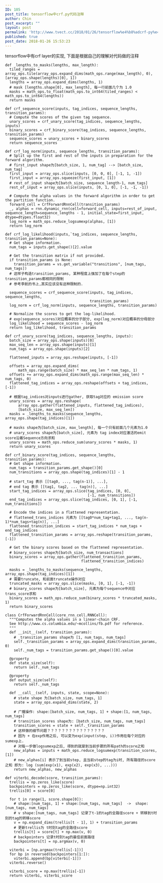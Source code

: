 ```yaml
---
ID: 105
post_title: tensorflow中crf.py代码注释
author: Chin
post_excerpt: ""
layout: post
permalink: 'http://www.tvect.cc/2018/01/26/tensorflow%e4%b8%adcrf-py%e4%bb%a3%e7%a0%81%e6%b3%a8%e9%87%8a/'
published: true
post_date: 2018-01-26 15:53:23
---
```

tensorflow中有crf layer的实现, 下面是根据自己的理解对代码做的注释

<pre class="line-numbers prism-highlight" data-start="1"><code class="language-python">def _lengths_to_masks(lengths, max_length):
  tiled_ranges = array_ops.tile(array_ops.expand_dims(math_ops.range(max_length), 0), [array_ops.shape(lengths)[0], 1])
  lengths = array_ops.expand_dims(lengths, 1)
  # mask [lengths.shape[0], max_length], 每一行前面几个为 1.0
  masks = math_ops.to_float(math_ops.to_int64(tiled_ranges) &lt; math_ops.to_int64(lengths))
  return masks

def crf_sequence_score(inputs, tag_indices, sequence_lengths, transition_params):
  # Compute the scores of the given tag sequence.
  unary_scores = crf_unary_score(tag_indices, sequence_lengths, inputs)
  binary_scores = crf_binary_score(tag_indices, sequence_lengths, transition_params)
  sequence_scores = unary_scores + binary_scores
  return sequence_scores

def crf_log_norm(inputs, sequence_lengths, transition_params):
  # Split up the first and rest of the inputs in preparation for the forward algorithm.
  # first_input shape为[batch_size, 1, num_tag] --&gt; [batch_size, num_tag]
  first_input = array_ops.slice(inputs, [0, 0, 0], [-1, 1, -1])
  first_input = array_ops.squeeze(first_input, [1])
  # rest_of_input shape为[batch_size, sequence_length-1, num_tags]
  rest_of_input = array_ops.slice(inputs, [0, 1, 0], [-1, -1, -1])

  # Compute the alpha values in the forward algorithm in order to get the partition function.
  forward_cell = CrfForwardRnnCell(transition_params)
  _, alphas = rnn.dynamic_rnn(cell=forward_cell, inputs=rest_of_input, sequence_length=sequence_lengths - 1, initial_state=first_input, dtype=dtypes.float32)
  log_norm = math_ops.reduce_logsumexp(alphas, [1])
  return log_norm

def crf_log_likelihood(inputs,`tag_indices, sequence_lengths, transition_params=None):
  # Get shape information.
  num_tags = inputs.get_shape()[2].value

  # Get the transition matrix if not provided.
  if transition_params is None:
    transition_params = vs.get_variable("transitions", [num_tags, num_tags])
  # 这样子构造transition_params, 某种程度上强加了在每个step的transition_params都相同的限制
  # 参考李航的书上,其实应该没有这种限制的.

  sequence_scores = crf_sequence_score(inputs, tag_indices, sequence_lengths,
                                       transition_params)
  log_norm = crf_log_norm(inputs, sequence_lengths, transition_params)

  # Normalize the scores to get the log-likelihood.
  # exp(sequence_scores)对应概率的分子部分, exp(log_norm)对应概率的分母部分
  log_likelihood = sequence_scores - log_norm
  return log_likelihood, transition_params

def crf_unary_score(tag_indices, sequence_lengths, inputs):
  batch_size = array_ops.shape(inputs)[0]
  max_seq_len = array_ops.shape(inputs)[1]
  num_tags = array_ops.shape(inputs)[2]

  flattened_inputs = array_ops.reshape(inputs, [-1])

  offsets = array_ops.expand_dims(
      math_ops.range(batch_size) * max_seq_len * num_tags, 1)
  offsets += array_ops.expand_dims(math_ops.range(max_seq_len) * num_tags, 0)
  flattened_tag_indices = array_ops.reshape(offsets + tag_indices, [-1])

  # 根据tag_indices对inputs进行gather, 获取tag对应的 emission score
  unary_scores = array_ops.reshape(
      array_ops.gather(flattened_inputs, flattened_tag_indices),
      [batch_size, max_seq_len])
  masks = _lengths_to_masks(sequence_lengths, array_ops.shape(tag_indices)[1])

  # masks shape为[batch_size, max_length], 每一个只有前面几个元素为1.0
  # unary_scores shape为[batch_size], 元素为 tag index对应激活的emit score沿着Sequence方向求和 
  unary_scores = math_ops.reduce_sum(unary_scores * masks, 1)
  return unary_scores

def crf_binary_score(tag_indices, sequence_lengths, transition_params):
  # Get shape information.
  num_tags = transition_params.get_shape()[0]
  num_transitions = array_ops.shape(tag_indices)[1] - 1

  # start_tag 表示 [[tag0, ..., tag(n-1)], ...], 
  # end tag 表示 [[tag1, tag2, ... tag(n)], ...]
  start_tag_indices = array_ops.slice(tag_indices, [0, 0],
                                      [-1, num_transitions])
  end_tag_indices = array_ops.slice(tag_indices, [0, 1], [-1, num_transitions])

  # Encode the indices in a flattened representation.
  # flattened_trans_indices 元素为 [[tag0*num_tag+tag1, ..., tag(n-1)*num_tags+tag(n)], ...]
  flattened_transition_indices = start_tag_indices * num_tags + end_tag_indices
  flattened_transition_params = array_ops.reshape(transition_params, [-1])

  # Get the binary scores based on the flattened representation.
  # binary_scores shape为[batch_size, num_transactions]
  binary_scores = array_ops.gather(flattened_transition_params,
                                   flattened_transition_indices)

  masks = _lengths_to_masks(sequence_lengths, array_ops.shape(tag_indices)[1])
  # 需要truncate, 和前面truncate操作对应
  truncated_masks = array_ops.slice(masks, [0, 1], [-1, -1])
  # binary_scores shape为[batch_size], 元素为每个sequence中对应trans_score求和
  binary_scores = math_ops.reduce_sum(binary_scores * truncated_masks, 1)
  return binary_scores

class CrfForwardRnnCell(core_rnn_cell.RNNCell):
  """Computes the alpha values in a linear-chain CRF.
  See http://www.cs.columbia.edu/~mcollins/fb.pdf for reference.
  """
  def __init__(self, transition_params):
    # _transition_params shape为 [1, num_tags, num_tags]
    self._transition_params = array_ops.expand_dims(transition_params, 0)
    self._num_tags = transition_params.get_shape()[0].value

  @property
  def state_size(self):
    return self._num_tags

  @property
  def output_size(self):
    return self._num_tags

  def __call__(self, inputs, state, scope=None):
    # state shape 为[batch_size, num_tags, 1]
    state = array_ops.expand_dims(state, 2)

    # 广播操作: shape:[batch_size, num_tags, 1] + shape:[1, num_tags, num_tags] 
    # transition_scores shape为: [batch_size, num_tags, num_tags]
    transition_scores = state + self._transition_params
    # 这样做的细节问题？？？？？？？？？？？？？？？？
    # 因为 + 在exp作用之后, 可以变为exp(input(step, i))作用在每个对应的sumexp上.
    # 对每一步做logsumexp之后, 得到的就是到当前步骤的所有path的score之和
    new_alphas = inputs + math_ops.reduce_logsumexp(transition_scores, [1])
    # new_alphas[i] 表示了到当前step, 且当前step的tag为i时, 所有路径的score之和 即为: log (sum(exp(x1), exp(x2), exp(x3), ...)))
    return new_alphas, new_alphas

def viterbi_decode(score, transition_params):
  trellis = np.zeros_like(score)
  backpointers = np.zeros_like(score, dtype=np.int32)
  trellis[0] = score[0]

  for t in range(1, score.shape[0]):
    # shape:[num_tags, 1] + shape:[num_tags, num_tags]  -&gt;  shape:[num_tags, num_tags]
    # v shape:[num_tags, num_tags] 记录了t-1的tag的全路径score + 转移到t时刻的tag的转移score
    v = np.expand_dims(trellis[t - 1], 1) + transition_params
    # 更新trellis为 t时刻tag的全路径score
    trellis[t] = score[t] + np.max(v, 0)
    # backpointers 记录t时刻tag的最佳前面路径
    backpointers[t] = np.argmax(v, 0)

  viterbi = [np.argmax(trellis[-1])]
  for bp in reversed(backpointers[1:]):
    viterbi.append(bp[viterbi[-1]])
  viterbi.reverse()

  viterbi_score = np.max(trellis[-1])
  return viterbi, viterbi_score
</code></pre>